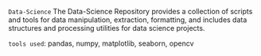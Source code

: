 `Data-Science`
	The Data-Science Repository provides a collection of scripts and tools for data manipulation, extraction, formatting, and includes data structures and processing utilities for data science projects.

 `tools used`: pandas, numpy, matplotlib, seaborn, opencv

